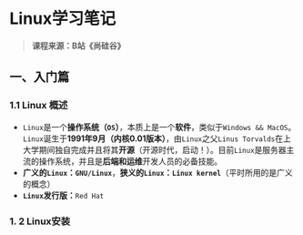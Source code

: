 # Linux学习笔记

> **课程来源：B站《尚硅谷》**

## 一、入门篇

### 1.1 Linux 概述

 * `Linux`是一个**操作系统（`OS`）**，本质上是一个**软件**，类似于`Windows && MacOS`。`Linux`诞生于**1991年9月（内核0.01版本）**，由`Linux`之父`Linus Torvalds`在上大学期间独自完成并且将其**开源**（开源时代，启动！）。目前`Linux`是服务器主流的操作系统，并且是**后端和运维**开发人员的必备技能。
 * **广义的`Linux`：`GNU/Linux`**，**狭义的`Linux`：`Linux kernel`**（平时所用的是广义的概念）
 * **`Linux`发行版：**`Red Hat`

### 1. 2 Linux安装





